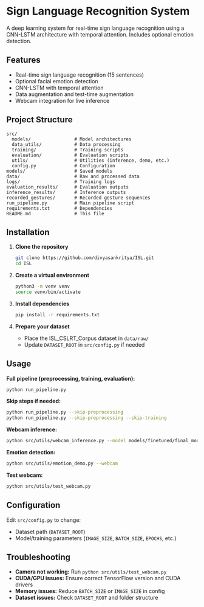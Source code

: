 # Sign Language Recognition System

A deep learning system for real-time sign language recognition using a CNN-LSTM architecture with temporal attention. Includes optional emotion detection.

## Features

- Real-time sign language recognition (15 sentences)
- Optional facial emotion detection
- CNN-LSTM with temporal attention
- Data augmentation and test-time augmentation
- Webcam integration for live inference

## Project Structure

```
src/
  models/                # Model architectures
  data_utils/            # Data processing
  training/              # Training scripts
  evaluation/            # Evaluation scripts
  utils/                 # Utilities (inference, demo, etc.)
  config.py              # Configuration
models/                  # Saved models
data/                    # Raw and processed data
logs/                    # Training logs
evaluation_results/      # Evaluation outputs
inference_results/       # Inference outputs
recorded_gestures/       # Recorded gesture sequences
run_pipeline.py          # Main pipeline script
requirements.txt         # Dependencies
README.md                # This file
```

## Installation

1. **Clone the repository**
   ```bash
   git clone https://github.com/divyasankritya/ISL.git
   cd ISL
   ```

2. **Create a virtual environment**
   ```bash
   python3 -m venv venv
   source venv/bin/activate
   ```

3. **Install dependencies**
   ```bash
   pip install -r requirements.txt
   ```

4. **Prepare your dataset**
   - Place the ISL_CSLRT_Corpus dataset in `data/raw/`
   - Update `DATASET_ROOT` in `src/config.py` if needed

## Usage

**Full pipeline (preprocessing, training, evaluation):**
```bash
python run_pipeline.py
```

**Skip steps if needed:**
```bash
python run_pipeline.py --skip-preprocessing
python run_pipeline.py --skip-preprocessing --skip-training
```

**Webcam inference:**
```bash
python src/utils/webcam_inference.py --model models/finetuned/final_model.h5
```

**Emotion detection:**
```bash
python src/utils/emotion_demo.py --webcam
```

**Test webcam:**
```bash
python src/utils/test_webcam.py
```

## Configuration

Edit `src/config.py` to change:
- Dataset path (`DATASET_ROOT`)
- Model/training parameters (`IMAGE_SIZE`, `BATCH_SIZE`, `EPOCHS`, etc.)

## Troubleshooting

- **Camera not working:** Run `python src/utils/test_webcam.py`
- **CUDA/GPU issues:** Ensure correct TensorFlow version and CUDA drivers
- **Memory issues:** Reduce `BATCH_SIZE` or `IMAGE_SIZE` in config
- **Dataset issues:** Check `DATASET_ROOT` and folder structure
